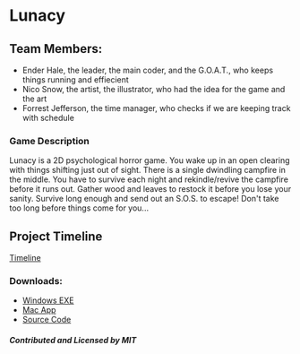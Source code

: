# Lunacy

## Team Members:
* Ender Hale, the leader, the main coder, and the G.O.A.T., who keeps things running and effiecient
* Nico Snow, the artist, the illustrator, who had the idea for the game and the art
* Forrest Jefferson, the time manager, who checks if we are keeping track with schedule
  
### Game Description
Lunacy is a 2D psychological horror game. You wake up in an open clearing with things shifting just out of sight. There is a single dwindling campfire in the middle. You have to survive each night and rekindle/revive the campfire before it runs out. Gather wood and leaves to restock it before you lose your sanity. Survive long enough and send out an S.O.S. to escape! Don't take too long before things come for you...

## Project Timeline
[Timeline](https://github.com/BugSlayer360/GroupGame/blob/main/images/Timeline.png)


### Downloads:
* [Windows EXE]()
* [Mac App]()
* [Source Code](https://github.com/BugSlayer360/GroupGame/tree/main/src)

##### Contributed and Licensed by MIT
